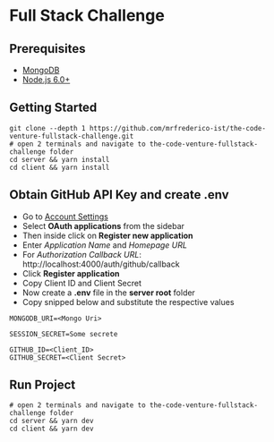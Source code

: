 Full Stack Challenge
=======================

Prerequisites
-------------
- [MongoDB](https://www.mongodb.org/downloads)
- [Node.js 6.0+](http://nodejs.org)

Getting Started
---------------
```
git clone --depth 1 https://github.com/mrfrederico-ist/the-code-venture-fullstack-challenge.git
# open 2 terminals and navigate to the-code-venture-fullstack-challenge folder
cd server && yarn install
cd client && yarn install
```

Obtain GitHub API Key and create .env
-------------------------------------

- Go to <a href="https://github.com/settings/profile" target="_blank">Account Settings</a>
- Select **OAuth applications** from the sidebar
- Then inside click on **Register new application**
- Enter *Application Name* and *Homepage URL*
- For *Authorization Callback URL*: http://localhost:4000/auth/github/callback
- Click **Register application**
- Copy Client ID and Client Secret
- Now create a **.env** file in the **server root** folder
- Copy snipped below and substitute the respective values
```
MONGODB_URI=<Mongo Uri>

SESSION_SECRET=Some secrete

GITHUB_ID=<Client_ID>
GITHUB_SECRET=<Client Secret>
```

Run Project
-------------------------------------
```
# open 2 terminals and navigate to the-code-venture-fullstack-challenge folder
cd server && yarn dev
cd client && yarn dev
```

